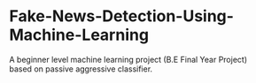 # Fake-News-Detection-Using-Machine-Learning
A beginner level machine learning project (B.E Final Year Project)
<br/> based on passive aggressive classifier.
